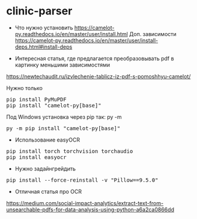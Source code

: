 # clinic-parser

* Что нужно установить
https://camelot-py.readthedocs.io/en/master/user/install.html
Доп. зависимости
https://camelot-py.readthedocs.io/en/master/user/install-deps.html#install-deps


* Интересная статья, где предлагается преобразовывать pdf  в картинку меньшими зависимостями

https://newtechaudit.ru/izvlechenie-tablicz-iz-pdf-s-pomoshhyu-camelot/

Нужно только
<pre>
pip install PyMuPDF
pip install "camelot-py[base]"
</pre>

Под Windows установка через pip так: py -m
<pre>
py -m pip install "camelot-py[base]"
</pre>


* Использование easyOCR
<pre>
pip install torch torchvision torchaudio
pip install easyocr
</pre>

* Нужно задайнгрейдить
<pre>
pip install --force-reinstall -v "Pillow==9.5.0"
</pre>

* Отличная статья про OCR

https://medium.com/social-impact-analytics/extract-text-from-unsearchable-pdfs-for-data-analysis-using-python-a6a2ca0866dd
